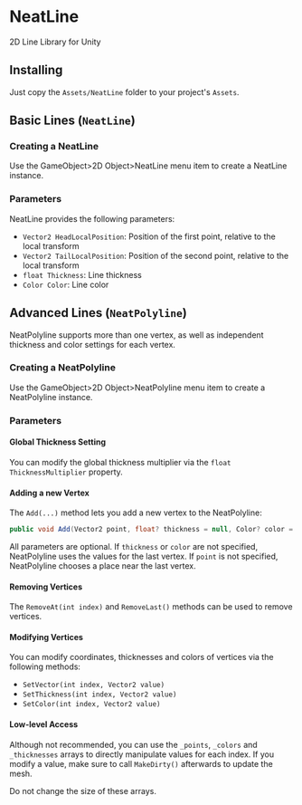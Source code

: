 # NeatLine
2D Line Library for Unity

## Installing
Just copy the `Assets/NeatLine` folder to your project's `Assets`.

## Basic Lines (`NeatLine`)

### Creating a NeatLine
Use the GameObject>2D Object>NeatLine menu item to create a NeatLine instance.

### Parameters
NeatLine provides the following parameters:
- `Vector2 HeadLocalPosition`: Position of the first point, relative to the local transform
- `Vector2 TailLocalPosition`: Position of the second point, relative to the local transform
- `float Thickness`: Line thickness
- `Color Color`: Line color

## Advanced Lines (`NeatPolyline`)

NeatPolyline supports more than one vertex, as well as independent thickness and color settings for each vertex.

### Creating a NeatPolyline
Use the GameObject>2D Object>NeatPolyline menu item to create a NeatPolyline instance.

### Parameters

#### Global Thickness Setting
You can modify the global thickness multiplier via the `float ThicknessMultiplier` property.

#### Adding a new Vertex
The `Add(...)` method lets you add a new vertex to the NeatPolyline:

```c#
public void Add(Vector2 point, float? thickness = null, Color? color = null)
```
All parameters are optional. If `thickness` or `color` are not specified, NeatPolyline uses the values for the last vertex.
If `point` is not specified, NeatPolyline chooses a place near the last vertex.

#### Removing Vertices
The `RemoveAt(int index)` and `RemoveLast()` methods can be used to remove vertices.

#### Modifying Vertices
You can modify coordinates, thicknesses and colors of vertices via the following methods:
- `SetVector(int index, Vector2 value)`
- `SetThickness(int index, Vector2 value)`
- `SetColor(int index, Vector2 value)`

#### Low-level Access
Although not recommended, you can use the `_points`, `_colors` and `_thicknesses` arrays to directly manipulate values for each index. If you modify a value, make sure to call `MakeDirty()` afterwards to update the mesh.

Do not change the size of these arrays.